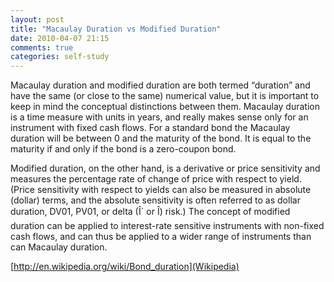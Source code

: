 ```yaml
---
layout: post
title: "Macaulay Duration vs Modified Duration"
date: 2010-04-07 21:15
comments: true
categories: self-study
---
```


Macaulay duration and modified duration are both termed “duration” and have the same (or close to the same) numerical value, but it is important to keep in mind the conceptual distinctions between them. Macaulay duration is a time measure with units in years, and really makes sense only for an instrument with fixed cash flows. For a standard bond the Macaulay duration will be between 0 and the maturity of the bond. It is equal to the maturity if and only if the bond is a zero-coupon bond.


Modified duration, on the other hand, is a derivative or price sensitivity and measures the percentage rate of change of price with respect to yield. (Price sensitivity with respect to yields can also be measured in absolute (dollar) terms, and the absolute sensitivity is often referred to as dollar duration, DV01, PV01, or delta (Î´ or Î) risk.) The concept of modified duration can be applied to interest-rate sensitive instruments with non-fixed cash flows, and can thus be applied to a wider range of instruments than can Macaulay duration.

[http://en.wikipedia.org/wiki/Bond_duration](Wikipedia)

